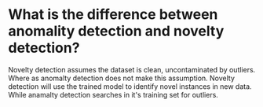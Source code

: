# What is the difference between anomality detection and novelty detection?

Novelty detection assumes the dataset is clean, uncontaminated by outliers. Where as anomalty detection does not make this assumption. Novelty detection will use the trained model to identify novel instances in new data. While anamalty detection searches in it's training set for outliers.

